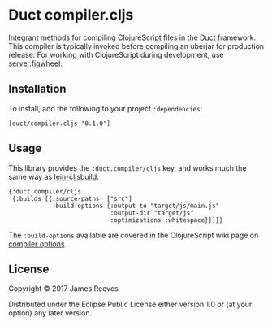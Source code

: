 # Duct compiler.cljs

[Integrant][] methods for compiling ClojureScript files in the
[Duct][] framework. This compiler is typically invoked before
compiling an uberjar for production release. For working with
ClojureScript during development, use [server.figwheel][].

[integrant]:       https://github.com/weavejester/integrant
[duct]:            https://github.com/duct-framework/duct
[server.figwheel]: https://github.com/duct-framework/server.figwheel

## Installation

To install, add the following to your project `:dependencies`:

    [duct/compiler.cljs "0.1.0"]

## Usage

This library provides the `:duct.compiler/cljs` key, and works much
the same way as [lein-cljsbuild][].

```edn
{:duct.compiler/cljs
 {:builds [{:source-paths  ["src"]
            :build-options {:output-to "target/js/main.js"
                            :output-dir "target/js"
                            :optimizations :whitespace}}]}}
```

The `:build-options` available are covered in the ClojureScript wiki
page on [compiler options][].

[lein-cljsbuild]:   https://github.com/emezeske/lein-cljsbuild
[compiler options]: https://github.com/clojure/clojurescript/wiki/Compiler-Options

## License

Copyright © 2017 James Reeves

Distributed under the Eclipse Public License either version 1.0 or (at
your option) any later version.
